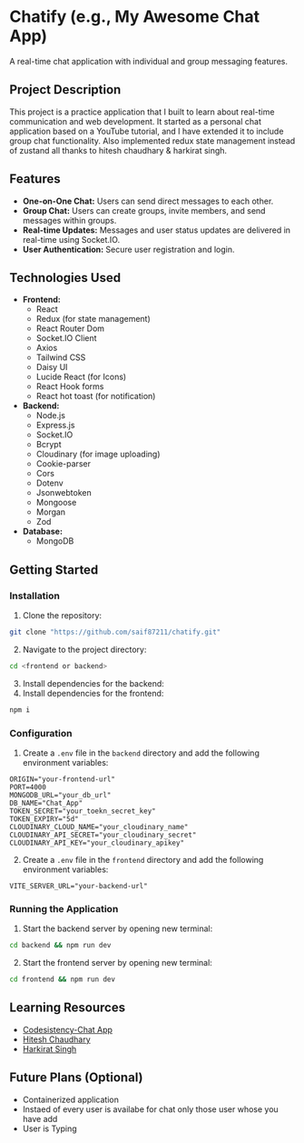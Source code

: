 # Chatify (e.g., My Awesome Chat App)

A real-time chat application with individual and group messaging features.

## Project Description

This project is a practice application that I built to learn about real-time communication and web development. It started as a personal chat application based on a YouTube tutorial, and I have extended it to include group chat functionality. Also implemented redux state management instead of zustand all thanks to hitesh chaudhary & harkirat singh.

## Features

*   **One-on-One Chat:** Users can send direct messages to each other.
*   **Group Chat:** Users can create groups, invite members, and send messages within groups.
*   **Real-time Updates:** Messages and user status updates are delivered in real-time using Socket.IO.
*   **User Authentication:** Secure user registration and login.

## Technologies Used

*   **Frontend:**
    *   React
    *   Redux (for state management)
    *   React Router Dom
    *   Socket.IO Client
    *   Axios
    *   Tailwind CSS
    *   Daisy UI
    *   Lucide React (for Icons)
    *   React Hook forms
    *   React hot toast (for notification)
*   **Backend:**
    *   Node.js
    *   Express.js
    *   Socket.IO
    *   Bcrypt
    *   Cloudinary (for image uploading)
    *   Cookie-parser 
    *   Cors
    *   Dotenv
    *   Jsonwebtoken
    *   Mongoose
    *   Morgan
    *   Zod
*   **Database:**
    *   MongoDB

## Getting Started

### Installation

1.  Clone the repository:
```bash
git clone "https://github.com/saif87211/chatify.git"
```
2.  Navigate to the project directory:
```bash
cd <frontend or backend>
```
3.  Install dependencies for the backend:
4.  Install dependencies for the frontend:
```bash
npm i
```
### Configuration

1.  Create a `.env` file in the `backend` directory and add the following environment variables:
```
ORIGIN="your-frontend-url"
PORT=4000
MONGODB_URL="your_db_url"
DB_NAME="Chat_App"
TOKEN_SECRET="your_toekn_secret_key"
TOKEN_EXPIRY="5d"
CLOUDINARY_CLOUD_NAME="your_cloudinary_name"
CLOUDINARY_API_SECRET="your_cloudinary_secret"
CLOUDINARY_API_KEY="your_cloudinary_apikey"
```
2.  Create a `.env` file in the `frontend` directory and add the following environment variables:
```
VITE_SERVER_URL="your-backend-url"
```
### Running the Application

1.  Start the backend server by opening new terminal:
```bash
cd backend && npm run dev
```
2.  Start the frontend server by opening new terminal:
```bash
cd frontend && npm run dev
```
## Learning Resources

* [Codesistency-Chat App](https://youtu.be/ntKkVrQqBYY?feature=shared)
* [Hitesh Chaudhary](https://www.youtube.com/@chaiaurcode)
* [Harkirat Singh](https://www.youtube.com/@harkirat1)

## Future Plans (Optional)

*   Containerized application
*   Instaed of every user is availabe for chat only those user whose you have add
*   User is Typing